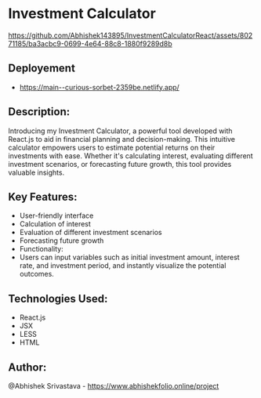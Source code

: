 # Investment Calculator

https://github.com/Abhishek143895/InvestmentCalculatorReact/assets/80271185/ba3acbc9-0699-4e64-88c8-1880f9289d8b

## Deployement 
- https://main--curious-sorbet-2359be.netlify.app/

## Description:
Introducing my Investment Calculator, a powerful tool developed with React.js to aid in financial planning and decision-making. This intuitive calculator empowers users to estimate potential returns on their investments with ease. Whether it's calculating interest, evaluating different investment scenarios, or forecasting future growth, this tool provides valuable insights.

## Key Features:

- User-friendly interface
- Calculation of interest
- Evaluation of different investment scenarios
- Forecasting future growth
- Functionality:
- Users can input variables such as initial investment amount, interest rate, and investment period, and instantly visualize the potential outcomes.

## Technologies Used:

- React.js
- JSX
- LESS
- HTML

  
## Author:
@Abhishek Srivastava - https://www.abhishekfolio.online/project
